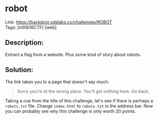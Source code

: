 robot
=====

Link: https://backdoor.sdslabs.co/challenges/ROBOT \
Tags: [n00b16CTF] [web]

Description:
------------

Extract a flag from a website. Plus some kind of story about robots.

Solution:
---------

The link takes you to a page that doesn't say much:

> Sorry you're at the wrong place. You'll get nothing here. Go back.

Taking a cue from the title of this challenge, let's see if there is perhaps a `robots.txt` file. Change `index.html` to `robots.txt` in the address bar. Now you can probably see why this challenge is only worth 20 points.
